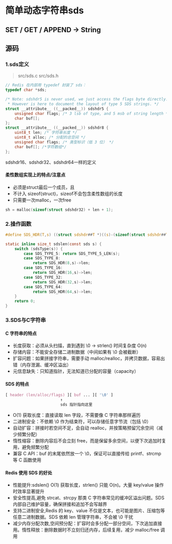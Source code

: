 # 简单动态字符串sds
## SET / GET / APPEND → String
## 源码
### 1.sds定义
> src/sds.c   src/sds.h
```c
// Redis 在内部用 typedef 封装了 sds：
typedef char *sds;

/* Note: sdshdr5 is never used, we just access the flags byte directly.
 * However is here to document the layout of type 5 SDS strings. */
struct __attribute__ ((__packed__)) sdshdr5 {
    unsigned char flags; /* 3 lsb of type, and 5 msb of string length */
    char buf[];
};
struct __attribute__ ((__packed__)) sdshdr8 {
    uint8_t len; /* 字符串长度 */
    uint8_t alloc; /* 分配的总空间 */
    unsigned char flags; /* 类型标识（低 3 位） */
    char buf[]; /*字符数组*/
};
```
sdshdr16、sdshdr32、sdshdr64一样的定义
#### 柔性数组实现上的特点/注意点
- 必须是struct最后一个成员，且
- 不计入 sizeof(struct)，sizeof不会包含柔性数组的长度
- 只需要一次malloc，一次free<br>

```c
sh = malloc(sizeof(struct sdshdr32) + len + 1);
```

### 2.操作函数
```c
#define SDS_HDR(T,s) ((struct sdshdr##T *)((s)-(sizeof(struct sdshdr##T))))

static inline size_t sdslen(const sds s) {
    switch (sdsType(s)) {
        case SDS_TYPE_5: return SDS_TYPE_5_LEN(s);
        case SDS_TYPE_8:
            return SDS_HDR(8,s)->len;
        case SDS_TYPE_16:
            return SDS_HDR(16,s)->len;
        case SDS_TYPE_32:
            return SDS_HDR(32,s)->len;
        case SDS_TYPE_64:
            return SDS_HDR(64,s)->len;
    }
    return 0;
}
```
### 3.SDS与C字符串
#### C 字符串的特点
- 长度获取：必须从头扫描，直到遇到 \0 → strlen() 时间复杂度 O(n)
- 存储内容：不能安全存储二进制数据（中间如果有 \0 会被截断）
- 扩容问题：如果拼接字符串，需要手动 malloc/realloc，并拷贝数据，容易出错（内存泄漏、缓冲区溢出）
- 元信息缺失：只知道指针，无法知道已分配的容量（capacity）

#### SDS 的特点

```css
[ header (len/alloc/flags) ][ buf ... ][ '\0' ]
                        ↑
                        sds 指针指向这里
```

- O(1) 获取长度：直接读取 len 字段，不需要像 C 字符串那样遍历
- 二进制安全：不依赖 \0 作为结束符，可以存储任意字节流（包括 \0）
- 自动扩容：拼接时若空间不足，会自动 realloc，并按策略预留冗余空间（减少频繁分配）
- 惰性缩容：删除内容后不会立刻 free，而是保留多余空间，以便下次追加时复用，避免频繁分配
- 兼容 C API：buf 的末尾依然放一个 \0，保证可以直接传给 printf、strcmp 等 C 函数使用

#### Redis 使用 SDS 的好处
- 性能提升:sdslen() O(1) 获取长度，strlen() 只能 O(n)。大量 key/value 操作时效率显著提升
- 安全性提高,避免 strcat、strcpy 那类 C 字符串常见的缓冲区溢出问题。SDS 内部自己维护容量，确保拼接和追加不会写越界
- 支持二进制安全,Redis 的 key、value 不仅是文本，也可能是图片、压缩包等任意二进制数据。SDS 依赖 len 管理字符串，不会被 \0 干扰
- 减少内存分配次数,空间预分配：扩容时会多分配一部分空间，下次追加直接用。惰性释放：删除数据时不立刻归还内存，后续复用，减少 malloc/free 调用
